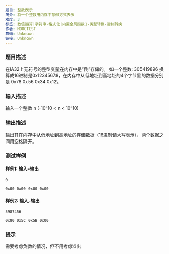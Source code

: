 ```yaml
---
题目: 整数表示
简介: 将一个整数用内存中存储方式表示
难度: 3
标签: 数值运算|字符串-格式化|内置全局函数1-类型转换-进制转换
作者: MOOCTEST
慕码: Unknown
链接: Unknown
---
```


### 题目描述

在IA32上无符号的整型变量在内存中是“倒”存储的。
如一个整数: 305419896 换算成16进制是0x12345678，在内存中从低地址到高地址的4个字节里的数据分别是 0x78 0x56 0x34 0x12。

### 输入描述

输入一个整数 n (-10^10 < n < 10^10)

### 输出描述

输出其在内存中从低地址到高地址的存储数据（16进制请大写表示），两个数据之间用空格隔开。

### 测试样例

#### 样例1: 输入-输出

```
0
```

```
0x00 0x00 0x00 0x00
```

#### 样例2: 输入-输出

```
5987456
```

```
0x80 0x5C 0x5B 0x00
```

### 提示

需要考虑负数的情况，但不用考虑溢出
